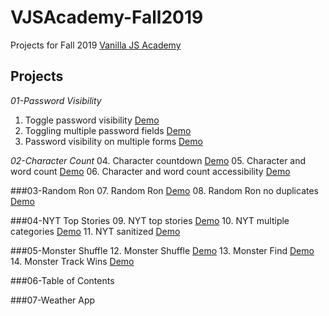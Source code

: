 # VJSAcademy-Fall2019

Projects for Fall 2019 [Vanilla JS Academy](https://vanillajsacademy.com/)

## Projects

*01-Password Visibility*
  01. Toggle password visibility [Demo](https://letioneill.github.io/VJSAcademy-Fall2019/01_password-visibility/01-toggle-password-visibility.html)
  02. Toggling multiple password fields [Demo](https://letioneill.github.io/VJSAcademy-Fall2019/01_password-visibility/02-password-visibility-multiple-fields.html)
  03. Password visibility on multiple forms [Demo](https://letioneill.github.io/VJSAcademy-Fall2019/01_password-visibility/03-password-visibility-multiple-forms.html)

*02-Character Count*
  04. Character countdown [Demo](https://letioneill.github.io/VJSAcademy-Fall2019/02_character-count/04-character-count.html)
  05. Character and word count [Demo](https://letioneill.github.io/VJSAcademy-Fall2019/02_character-count/05-character-and-word-count.html)
  06. Character and word count accessibility [Demo](https://letioneill.github.io/VJSAcademy-Fall2019/02_character-count/06-character-and-word-count-accessibility.html)

###03-Random Ron
  07. Random Ron [Demo](https://letioneill.github.io/VJSAcademy-Fall2019/03_random-ron/07-random-ron.html)
  08. Random Ron no duplicates [Demo](https://letioneill.github.io/VJSAcademy-Fall2019/03_random-ron/08-random-ron-no-duplicates.html)

###04-NYT Top Stories
  09. NYT top stories [Demo](https://letioneill.github.io/VJSAcademy-Fall2019/04_nyt-news/09-nyt-what-to-read.html)
  10. NYT multiple categories [Demo](https://letioneill.github.io/VJSAcademy-Fall2019/04_nyt-news/10-nyt-multiple-categories.html)
  11. NYT sanitized  [Demo](https://letioneill.github.io/VJSAcademy-Fall2019/04_nyt-news/11-nyt-sanitized.html)

###05-Monster Shuffle
12. Monster Shuffle  [Demo](https://letioneill.github.io/VJSAcademy-Fall2019/05_monster-shuffle/12-monster-shuffle.html)
13. Monster Find  [Demo](https://letioneill.github.io/VJSAcademy-Fall2019/05_monster-shuffle/13-monster-find.html)
14. Monster Track Wins  [Demo](https://letioneill.github.io/VJSAcademy-Fall2019/05_monster-shuffle/14-monster-track-wins.html)

###06-Table of Contents

###07-Weather App

